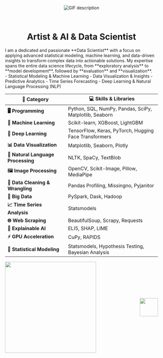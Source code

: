###
<p align="center">
  <picture>
    <source media="(prefers-color-scheme: dark)" srcset="./Skills_Animation_Dark.gif">
    <source media="(prefers-color-scheme: light)" srcset="./Skills_Animation_White.gif">
    <img alt="GIF description" src="./Skills_Animation_White.gif">
  </picture>
</p>
<br clear="both" />

<h1 align="center">Artist & AI & Data Scientist</h1>
I am a dedicated and passionate **Data Scientist** with a focus on applying advanced statistical modeling, machine learning, and data-driven insights to transform complex data into actionable solutions. My expertise spans the entire data science lifecycle, from **exploratory analysis** to **model development**, followed by **evaluation** and **visualization**.
<div>
- Statistical Modeling & Machine Learning
- Data Visualization & Insights
- Predictive Analytics
- Time Series Forecasting
- Deep Learning & Natural Language Processing (NLP)
</div>

| **🚀 Category**                    | **💻 Skills & Libraries**                              |
| ---------------------------------- | ------------------------------------------------------ |
| **🖥️ Programming**                 | Python, SQL, NumPy, Pandas, SciPy, Matplotlib, Seaborn |
| **🤖 Machine Learning**            | Scikit-learn, XGBoost, LightGBM                        |
| **🧠 Deep Learning**               | TensorFlow, Keras, PyTorch, Hugging Face Transformers  |
| **📊 Data Visualization**          | Matplotlib, Seaborn, Plotly                            |
| **🔡 Natural Language Processing** | NLTK, SpaCy, TextBlob                                  |
| **🖼️ Image Processing**            | OpenCV, Scikit-Image, Pillow, MediaPipe                |
| **🧹 Data Cleaning & Wrangling**   | Pandas Profiling, Missingno, Pyjanitor                 |
| **📂 Big Data**                    | PySpark, Dask, Hadoop                                  |
| **📈 Time Series Analysis**        | Statsmodels                                            |
| **🌐 Web Scraping**                | BeautifulSoup, Scrapy, Requests                        |
| **🤔 Explainable AI**              | ELI5, SHAP, LIME                                       |
| **⚡ GPU Acceleration**            | CuPy, RAPIDS                                           |
| **📐 Statistical Modeling**        | Statsmodels, Hypothesis Testing, Bayesian Analysis     |

</div>

<div style="display: flex; justify-content: space-between; align-items: center;">
  <img src="https://github.com/user-attachments/assets/0b380bc8-14b1-4c45-a22e-95127d5adce4" width="300">
  <img src="https://www.freeiconspng.com/thumbs/check-mark-png/checkmark-png-line-29.png" width="60">
</div>
